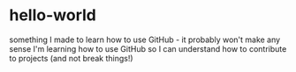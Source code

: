 # hello-world
something I made to learn how to use GitHub - it probably won't make any sense 
I'm learning how to use GitHub so I can understand how to contribute to projects (and not break things!)
